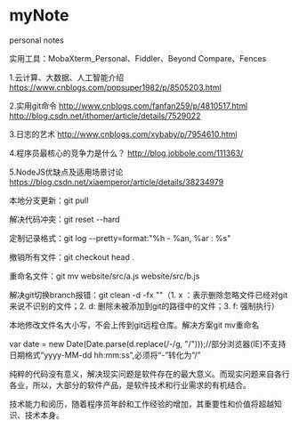 # myNote
personal notes

实用工具：MobaXterm_Personal、Fiddler、Beyond Compare、Fences

1.云计算、大数据、人工智能介绍
https://www.cnblogs.com/popsuper1982/p/8505203.html

2.实用git命令
http://www.cnblogs.com/fanfan259/p/4810517.html<br />
http://blog.csdn.net/ithomer/article/details/7529022

3.日志的艺术
http://www.cnblogs.com/xybaby/p/7954610.html

4.程序员最核心的竞争力是什么？
http://blog.jobbole.com/111363/

5.NodeJS优缺点及适用场景讨论
https://blog.csdn.net/xiaemperor/article/details/38234979

<p>本地分支更新：git pull <remote> <branch></p>
<p>解决代码冲突：git reset --hard</p>
<p>定制记录格式：git log --pretty=format:"%h - %an, %ar : %s"</p>
<p>撤销所有文件：git checkout head .</p>
<p>重命名文件：git mv website/src/a.js website/src/b.js</p>
<p>解决git切换branch报错：git clean  -d  -fx ""（1. x ：表示删除忽略文件已经对git来说不识别的文件；2. d: 删除未被添加到git的路径中的文件；3. f: 强制执行）</p>

<p>本地修改文件名大小写，不会上传到git远程仓库。解决方案git mv重命名</p>

var date = new Date(Date.parse(d.replace(/-/g, "/")));//部分浏览器(IE)不支持日期格式“yyyy-MM-dd hh:mm:ss”,必须将“-”转化为“/”

纯粹的代码没有意义，解决现实问题是软件存在的最大意义。而现实问题来自各行各业，所以，大部分的软件产品，是软件技术和行业需求的有机结合。

技术能力和阅历，随着程序员年龄和工作经验的增加，其重要性和价值将超越知识、技术本身。
